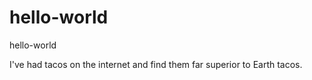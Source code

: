 # hello-world
hello-world

I've had tacos on the internet and find them far superior to Earth tacos.
